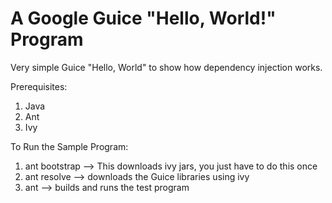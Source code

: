 # A Google Guice "Hello, World!" Program
Very simple Guice "Hello, World" to show how dependency injection works.

Prerequisites:

1. Java
2. Ant
3. Ivy

To Run the Sample Program:

1. ant bootstrap --> This downloads ivy jars, you just have to do this once
2. ant resolve   --> downloads the Guice libraries using ivy 
3. ant           --> builds and runs the test program 
